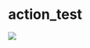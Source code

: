 # action_test
![](https://github.com/actions/ActionTest/workflows/iOS%20Build/badge.svg?branch=master)
